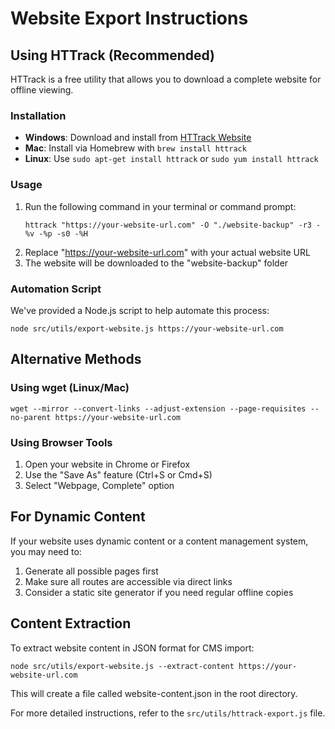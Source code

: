 # Website Export Instructions

## Using HTTrack (Recommended)

HTTrack is a free utility that allows you to download a complete website for offline viewing.

### Installation
- **Windows**: Download and install from [HTTrack Website](https://www.httrack.com/page/2/)
- **Mac**: Install via Homebrew with `brew install httrack`
- **Linux**: Use `sudo apt-get install httrack` or `sudo yum install httrack`

### Usage
1. Run the following command in your terminal or command prompt:
   ```
   httrack "https://your-website-url.com" -O "./website-backup" -r3 -%v -%p -s0 -%H
   ```
2. Replace "https://your-website-url.com" with your actual website URL
3. The website will be downloaded to the "website-backup" folder

### Automation Script
We've provided a Node.js script to help automate this process:
```
node src/utils/export-website.js https://your-website-url.com
```

## Alternative Methods

### Using wget (Linux/Mac)
```
wget --mirror --convert-links --adjust-extension --page-requisites --no-parent https://your-website-url.com
```

### Using Browser Tools
1. Open your website in Chrome or Firefox
2. Use the "Save As" feature (Ctrl+S or Cmd+S)
3. Select "Webpage, Complete" option

## For Dynamic Content
If your website uses dynamic content or a content management system, you may need to:
1. Generate all possible pages first
2. Make sure all routes are accessible via direct links
3. Consider a static site generator if you need regular offline copies

## Content Extraction
To extract website content in JSON format for CMS import:
```
node src/utils/export-website.js --extract-content https://your-website-url.com
```

This will create a file called website-content.json in the root directory.

For more detailed instructions, refer to the `src/utils/httrack-export.js` file.
